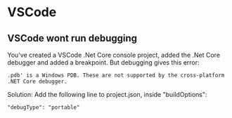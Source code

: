# VSCode

## VSCode wont run debugging

You've created a VSCode .Net Core console project, added the .Net Core debugger
and added a breakpoint. But debugging gives this error:

    .pdb' is a Windows PDB. These are not supported by the cross-platform .NET Core debugger.

Solution: Add the following line to project.json, inside "buildOptions":

    "debugType": "portable"
